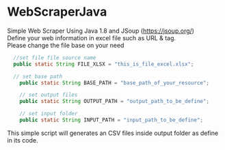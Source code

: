 # WebScraperJava
Simple Web Scraper Using Java 1.8 and JSoup (https://jsoup.org/)  
Define your web information in excel file such as URL & tag.  
Please change the file base on your need  

```java
  //set file file source name 
  public static String FILE_XLSX = "this_is_file_excel.xlsx";
```

```java
  // set base path
	public static String BASE_PATH = "base_path_of_your_resource";
```

```java
	// set output files
	public static String OUTPUT_PATH = "output_path_to_be_define";
```

```java
	// set input folder
	public static String INPUT_PATH = "input_path_to_be_define";
```

This simple script will generates an CSV files inside output folder as define in its code.
